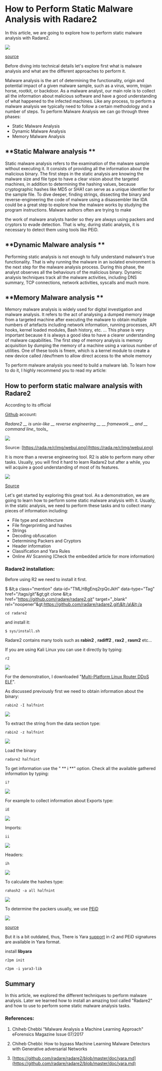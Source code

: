 # How to Perform Static Malware Analysis with Radare2

 In this article, we are going to explore how to perform static malware analysis with Radare2.

![](https://pbs.twimg.com/media/Ddzn6oSVwAAXZOq.jpg)

[source](https://pbs.twimg.com/media/Ddzn6oSVwAAXZOq.jpg)

Before diving into technical details let&#39;s explore first what is malware analysis and what are the different approaches to perform it.

 Malware analysis is the art of determining the functionality, origin and potential impact of a given malware sample, such as a virus, worm, trojan horse, rootkit, or backdoor. As a malware analyst, our main role is to collect all the information about malicious software and have a good understanding of what happened to the infected machines. Like any process, to perform a malware analysis we typically need to follow a certain methodology and a number of steps. To perform Malware Analysis we can go through three phases:

- Static Malware Analysis
- Dynamic Malware Analysis
- Memory Malware Analysis

## **Static Malware analysis **

Static malware analysis refers to the examination of the malware sample without executing it. It consists of providing all the information about the malicious binary. The first steps in the static analysis are knowing the malware size and file type to have a clear vision about the targeted machines, in addition to determining the hashing values, because cryptographic hashes like MD5 or SHA1 can serve as a unique identifier for the sample file. To dive deeper, finding strings, dissecting the binary and reverse-engineering the code of malware using a disassembler like IDA could be a great step to explore how the malware works by studying the program instructions. Malware authors often are trying to make

the work of malware analysts harder so they are always using packers and cryptors to evade detection. That is why, during static analysis, it is necessary to detect them using tools like PEiD.

## **Dynamic Malware analysis **

Performing static analysis is not enough to fully understand malware&#39;s true functionality. That is why running the malware in an isolated environment is the next step for the malware analysis process. During this phase, the analyst observes all the behaviours of the malicious binary. Dynamic analysis techniques track all the malware activities, including DNS summary, TCP connections, network activities, syscalls and much more.

## **Memory Malware analysis **

Memory malware analysis is widely used for digital investigation and malware analysis. It refers to the act of analysing a dumped memory image from a targeted machine after executing the malware to obtain multiple numbers of artefacts including network information, running processes, API hooks, kernel loaded modules, Bash history, etc. ... This phase is very important because it is always a good idea to have a clearer understanding of malware capabilities. The first step of memory analysis is memory acquisition by dumping the memory of a machine using a various number of utilities. One of these tools is fmem, which is a kernel module to create a new device called /dev/fmem to allow direct access to the whole memory

To perform malware analysis you need to build a malware lab. To learn how to do it, I highly recommend you to read my article:

## **How to perform static malware analysis with Radare2**

According to its official

[Github](https://github.com/radare/radare2) account:

_Radare2 __ is unix-like __ reverse engineering __ __ framework __ and __ command line__ tools_

![](RackMultipart20200926-4-1w5ysxb_html_c64ab1af6bc0dfcb.png)

Source:  [https://rada.re/r/img/webui.png](https://rada.re/r/img/webui.png)

It is more than a reverse engineering tool. R2 is able to perform many other tasks. Usually, you will find it hard to learn Radare2 but after a while, you will acquire a good understanding of most of its features.

![](RackMultipart20200926-4-1w5ysxb_html_fd0cb3488f8d5f81.png)

[Source](https://radare.gitbooks.io/radare2book/content/first_steps/learning_curve.png)

Let&#39;s get started by exploring this great tool. As a demonstration, we are going to learn how to perform some static malware analysis with it. Usually, in the static analysis, we need to perform these tasks and to collect many pieces of  information including:

- File type and architecture
- File fingerprinting and hashes
- Strings
- Decoding obfuscation
- Determining Packers and Cryptors
- Header information
- Classification and Yara Rules
- Online AV Scanning (Check the embedded article for more information)

### **Radare2 installation:**

Before using R2 we need to install it first.

$ \&lt;a class=&quot;mention&quot; data-id=&quot;TMLH8gEnq2rpQcJkH&quot; data-type=&quot;Tag&quot; href=&quot;/tags/git&quot;\&gt;git clone \&lt;a href=&quot;https://github.com/radare/radare2.git&quot; target=&quot;\_blank&quot; rel=&quot;noopener&quot;\&gt;https://github.com/radare/radare2.git\&lt;/a\&lt;/a

`cd radare2`

and install it:

`$ sys/install.sh`

Radare2 contains many tools such as  **rabin2** ,  **radiff2** , **rax2** ,  **rasm2**  etc...

If you are using Kali Linux you can use it directly by typing:

`r2`

![](RackMultipart20200926-4-1w5ysxb_html_dcc5022d3b1f5179.png)

For the demonstration, I downloaded &quot;[Multi-Platform Linux Router DDoS ELF](http://blog.malwaremustdie.org/2014/05/threat-analysis-zendran-elf-ddos-scheme.html)&quot;.

 As discussed previously first we need to obtain information about the binary:

`rabin2 -I halfnint`

![](RackMultipart20200926-4-1w5ysxb_html_5f58ba1e409305ce.png)

To extract the string from the data section type:

`rabin2 -z halfnint`

![](RackMultipart20200926-4-1w5ysxb_html_c15a56f6f0dbd78c.png)

Load the binary

`radare2 halfnint`

To get information use the &quot; ** i **&quot; option. Check all the available gathered information by typing:

`i?`

![](RackMultipart20200926-4-1w5ysxb_html_c00d5a1fd54de76e.png)

For example to collect information about Exports type:

`iE`

![](RackMultipart20200926-4-1w5ysxb_html_6795461d9f5c9234.png)

Imports:

`ii`

![](RackMultipart20200926-4-1w5ysxb_html_7ba0335ac811987c.png)

Headers:

`ih`

![](RackMultipart20200926-4-1w5ysxb_html_568b05c223a0e3ff.png)

To calculate the hashes type:

`rahash2 -a all halfnint`

![](RackMultipart20200926-4-1w5ysxb_html_72023ccbaaf53163.png)

To determine the packers usually, we use [PEiD](https://www.aldeid.com/wiki/PEiD)

![](RackMultipart20200926-4-1w5ysxb_html_693853757d583d70.png)

[source](https://www.aldeid.com/w/images/c/c6/Peid.png)

But it is a bit outdated, thus, There is Yara [support](https://github.com/radare/radare2/issues/8241) in r2 and PEiD signatures are available in Yara format.

install  **libyara**

`r2pm init`

`r2pm -i yara3-lib`



## **Summary**

In this article, we explored the different techniques to perform malware analysis. Later we learned how to install an amazing tool called &quot;Radare2&quot; and how to use to perform some static malware analysis tasks.

### **References:**

1. Chiheb Chebbi &quot;Malware Analysis a Machine Learning Approach&quot; eForensics Magazine Issue 07/2017

2. Chiheb Chebbi: How to bypass Machine Learning Malware Detectors with Generative adversarial Networks  

3. [https://github.com/radare/radare2/blob/master/doc/yara.md](https://github.com/radare/radare2/blob/master/doc/yara.md)

